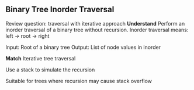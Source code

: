 ## Binary Tree Inorder Traversal
Review question: traversal with iterative approach
**Understand**
Perform an inorder traversal of a binary tree without recursion.
Inorder traversal means: left → root → right

Input: Root of a binary tree
Output: List of node values in inorder

**Match**
Iterative tree traversal

Use a stack to simulate the recursion

Suitable for trees where recursion may cause stack overflow
